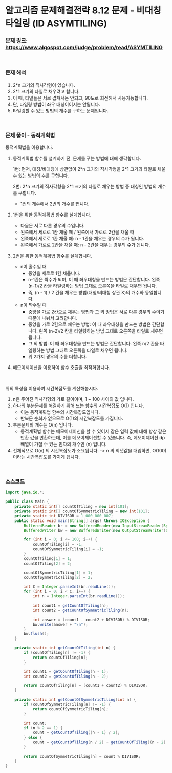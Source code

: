 # 알고리즘 문제해결전략 8.12 문제 - 비대칭 타일링 (ID ASYMTILING)

### 문제 링크: https://www.algospot.com/judge/problem/read/ASYMTILING

<br>

### 문제 해석

1. 2*n 크기의 직사각형이 있습니다.
2. 2*1 크기의 타일로 채우려고 합니다.
3. 이 때, 타일들은 서로 겹쳐서는 안되고, 90도로 회전해서 사용가능합니다.
4. 단, 타일링 방법이 좌우 대칭이어서는 안됩니다.
5. 타일링할 수 있는 방법의 개수를 구하는 문제입니다.

<br>

### 문제 풀이 - 동적계획법

동적계획법을 이용합니다.

1. 동적계획법 함수를 설계하기 전, 문제를 푸는 방법에 대해 생각합니다.

   1번: 먼저, 대칭/비대칭에 상관없이 2*n 크기의 직사각형을 2\*1 크기의 타일로 채울 수 있는 방법의 수를 구합니다.

   2번: 2*n 크기의 직사각형을 2\*1 크기의 타일로 채우는 방법 중 대칭인 방법의 개수를 구합니다.

   - 1번의 개수에서 2번의 개수를 뺍니다.

2. 1번을 위한 동적계획법 함수를 설계합니다.

   - 다음은 서로 다른 경우의 수입니다.
   - 왼쪽에서 세로로 1칸 채울 때 / 왼쪽에서 가로로 2칸을 채울 때
   - 왼쪽에서 세로로 1칸 채울 때: n - 1칸을 채우는 경우의 수가 됩니다.
   - 왼쪽에서 가로로 2칸을 채울 때: n - 2칸을 채우는 경우의 수가 됩니다.

3. 2번을 위한 동적계획법 함수를 설계합니다.

   - n이 홀수일 때
     - 중앙을 세로로 1칸 채웁니다.
     - n-1칸은 짝수가 되며, 이 때 좌우대칭을 만드는 방법은 간단합니다. 왼쪽 (n-1)/2 칸을 타일링하는 방법 그대로 오른쪽을 타일로 채우면 됩니다.
     - 즉, (n - 1) / 2 칸을 채우는 방법(대칭/비대칭 상관 X)의 개수와 동일합니다.
   - n이 짝수일 때
     - 중앙을 가로 2칸으로 채우는 방법과 그 외 방법은 서로 다른 경우의 수이기 때문에 나눠서 고려합니다.
     - 중앙을 가로 2칸으로 채우는 방법: 이 때 좌우대칭을 만드는 방법은 간단합니다. 왼쪽 (n-2)/2 칸을 타일링하는 방법 그대로 오른쪽을 타일로 채우면 됩니다.
     - 그 외 방법: 이 때 좌우대칭을 만드는 방법은 간단합니다. 왼쪽 n/2 칸을 타일링하는 방법 그대로 오른쪽을 타일로 채우면 됩니다.
     - 위 2가지 경우의 수를 더합니다.

4. 메모이제이션을 이용하여 함수 호출을 최적화합니다.

<br>

위의 특성을 이용하여 시간복잡도를 계산해봅시다.

1. n은 주어진 직사각형의 가로 길이이며, 1 ~ 100 사이의 값 입니다.
3. 하나의 부분문제를 해결하기 위해 드는 함수의 시간복잡도 O(1) 입니다.
   - 이는 동적계획법 함수의 시간복잡도입니다. 
   - 반복문 순회가 없으므로 O(1)의 시간복잡도를 가집니다.
4. 부분문제의 개수는 O(n) 입니다.
   - 동적계획법 함수는 메모이제이션을 할 수 있어서 같은 입력 값에 대해 항상 같은 반환 값을 반환하는데, 이를 메모이제이션할 수 있습니다. 즉, 메모이제이션 dp 배열이 가질 수 있는 인자의 개수인 (n) 입니다.
5. 전체적으로 O(n) 의 시간복잡도가 소요됩니다. -> n 의 최댓값을 대입하면, O(100) 이라는 시간복잡도를 가지게 됩니다.

<br>

### 소스코드

```java
import java.io.*;

public class Main {
    private static int[] countOfTiling = new int[101];
    private static int[] countOfSymmetricTiling = new int[101];
    private static int DIVISOR = 1_000_000_007;
    public static void main(String[] args) throws IOException {
        BufferedReader br = new BufferedReader(new InputStreamReader(System.in));
        BufferedWriter bw = new BufferedWriter(new OutputStreamWriter(System.out));

        for (int i = 0; i <= 100; i++) {
            countOfTiling[i] = -1;
            countOfSymmetricTiling[i] = -1;
        }
        countOfTiling[1] = 1;
        countOfTiling[2] = 2;

        countOfSymmetricTiling[1] = 1;
        countOfSymmetricTiling[2] = 2;

        int C = Integer.parseInt(br.readLine());
        for (int i = 0; i < C; i++) {
            int n = Integer.parseInt(br.readLine());

            int count1 = getCountOfTiling(n);
            int count2 = getCountOfSymmetricTiling(n);

            int answer = (count1 - count2 + DIVISOR) % DIVISOR;
            bw.write(answer + "\n");
        }
        bw.flush();
    }

    private static int getCountOfTiling(int n) {
        if (countOfTiling[n] != -1) {
            return countOfTiling[n];
        }

        int count1 = getCountOfTiling(n - 1);
        int count2 = getCountOfTiling(n - 2);

        return countOfTiling[n] = (count1 + count2) % DIVISOR;
    }

    private static int getCountOfSymmetricTiling(int n) {
        if (countOfSymmetricTiling[n] != -1) {
            return countOfSymmetricTiling[n];
        }

        int count;
        if (n % 2 == 1) {
            count = getCountOfTiling((n - 1) / 2);
        } else {
            count = getCountOfTiling(n / 2) + getCountOfTiling((n - 2) / 2);
        }

        return countOfSymmetricTiling[n] = count % DIVISOR;
    }
}
```

